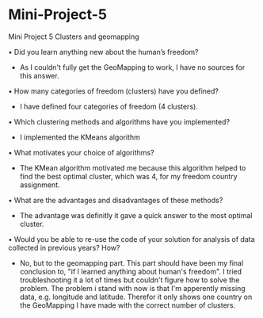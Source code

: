 # Mini-Project-5
Mini Project 5 Clusters and geomapping

• Did you learn anything new about the human’s freedom?
- As I couldn't fully get the GeoMapping to work, I have no sources for this answer.

• How many categories of freedom (clusters) have you defined?
- I have defined four categories of freedom (4 clusters).

• Which clustering methods and algorithms have you implemented?
- I implemented the KMeans algorithm

• What motivates your choice of algorithms?
- The KMean algorithm motivated me because this algorithm helped to find the best optimal cluster, which was 4, for my freedom country assignment.

• What are the advantages and disadvantages of these methods?
- The advantage was definitly it gave a quick answer to the most optimal cluster.

• Would you be able to re-use the code of your solution for analysis of data
collected in previous years? How?
- No, but to the geomapping part. This part should have been my final conclusion to, "if I learned anything about human's freedom". I tried troubleshooting it a lot of times but couldn't figure how to solve the problem. The problem i stand with now is that I'm apperently missing data, e.g. longitude and latitude. Therefor it only shows one country on the GeoMapping I have made with the correct number of clusters.
